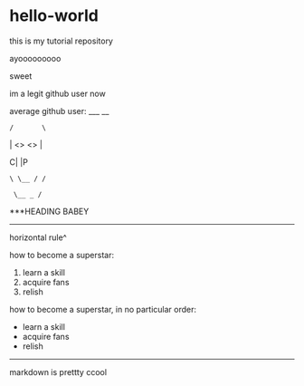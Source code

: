 # hello-world
this is my tutorial repository

ayooooooooo

sweet

im a legit github user now

average github user:
      ___ __
      
    /       \
    
   | <>   <> |
   
  C|         |P
  
    \ \__ / /
    
     \__ _ /
     

***HEADING BABEY

---

horizontal rule^

how to become a superstar:
1. learn a skill
2. acquire fans
3. relish

how to become a superstar, in no particular order:
- learn a skill
- acquire fans
- relish

---

markdown is prettty ccool

